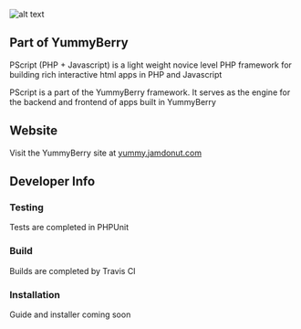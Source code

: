 ![alt text](https://travis-ci.org/aJamDonut/PScript.svg?branch=master "Builds with Travis CI")

## Part of YummyBerry
PScript (PHP + Javascript) is a light weight novice level PHP framework for building rich interactive html apps in PHP and Javascript

PScript is a part of the YummyBerry framework. It serves as the engine for the backend and frontend of apps built in YummyBerry

## Website
Visit the YummyBerry site at [yummy.jamdonut.com](http://yummy.jamdonut.com)

## Developer Info

### Testing
Tests are completed in PHPUnit

### Build
Builds are completed by Travis CI

### Installation
Guide and installer coming soon
